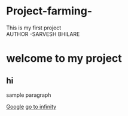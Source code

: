 # Project-farming-
This is my first project 
<br>
AUTHOR -SARVESH BHILARE 
<!DOCTYPE html>
<html lang="en">
<head> 
<meta charset="UTF-8">
<meta http-equiv="X-UA-Compatiable" content="IE=edge">
<meta name="viewport " content="width=device-width, intial scale">
<title>this is my first project</title>
</head>
<body>
<h1>welcome to my project </h1>
<h2>hi</h2>
<p>sample paragraph</p>
<a href="https://www.google.com/"> Google</a>
<a href="/infinity"> go to infinity</a>
</body>
</html>
